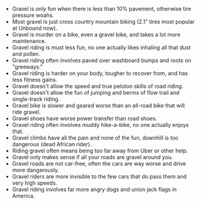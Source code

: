 
- Gravel is only fun when there is less than 10% pavement, otherwise tire pressure woahs.
- Most gravel is just cross country mountain biking (2.1" tires most popular at Unbound now).
- Gravel is murder on a bike, even a gravel bike, and takes a lot more maintenance.
- Gravel riding is must less fun, no one actually likes inhaling all that dust and pollen.
- Gravel riding often involves paved over washboard bumps and roots on "greeways."
- Gravel riding is harder on your body, tougher to recover from, and has less fitness gains.
- Gravel doesn't allow the speed and true peloton skills of road riding.
- Gravel doesn't allow the fun of jumping and berms of flow trail and single-track riding.
- Gravel bike is slower and geared worse than an all-road bike that will ride gravel.
- Gravel shoes have worse power transfer than road shoes.
- Gravel riding often involves muddy hike-a-bike, no one actually enjoys that.
- Gravel climbs have all the pain and none of the fun, downhill is too dangerous (dead African rider).
- Riding gravel often means being too far away from Uber or other help.
- Gravel only makes sense if all your roads are gravel around you.
- Gravel roads are not car-free, often the cars are way worse and drive more dangerously.
- Gravel riders are more invisible to the few cars that do pass them and very high speeds.
- Gravel riding involves far more angry dogs and union jack flags in America.